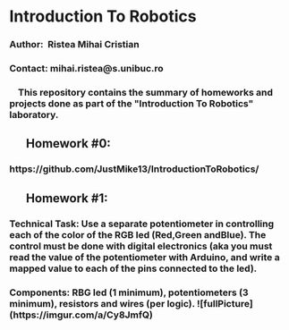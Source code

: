 # Introduction To Robotics

<h3> Author:&nbsp;&nbsp;Ristea Mihai Cristian
<h3> Contact: mihai.ristea@s.unibuc.ro
<h3>&nbsp;&nbsp;&nbsp;&nbsp;This repository contains the summary of homeworks and projects done as part of the "Introduction To Robotics" laboratory.
<h2> &nbsp;&nbsp;&nbsp;&nbsp;&nbsp;&nbsp;Homework #0:
<h3>https://github.com/JustMike13/IntroductionToRobotics/
<h2> &nbsp;&nbsp;&nbsp;&nbsp;&nbsp;&nbsp;Homework #1:
<h3>Technical Task: Use a separate potentiometer in controlling each of the color of the RGB led (Red,Green andBlue). The control must be done with digital electronics (aka you must read the value of the potentiometer with Arduino, and write a mapped value to each of the pins connected to the led).
<h3>Components: RBG led (1 minimum), potentiometers (3 minimum), resistors and wires (per logic).
![fullPicture](https://imgur.com/a/Cy8JmfQ)
